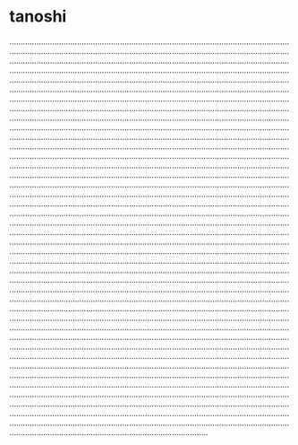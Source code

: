# tanoshi

....................................................................................................................................................................................................................................................................................................................................................................................................................................................................................................................................................................................................................................................................................................................................................................................................................................................................................................................................................................................................................................................................................................................................................................................................................................................................................................................................................................................................................................................................................................................................................................................................................................................................................................................................................................................................................................................................................................................................................................................................................................................................................................................................................................................................................................................................................................................................................................................................................................................................................................................................................................................................................................................................................................................................................................................................................................................................................................................................................................................................................................................................................................................................................................................................................................................................................................................................................................................................................................................................................................................................................................................................................................................................................................................................................................................................................................................................................................................................................................................................................................................................................................................................................................................................................................................................................................................................................................................................................................................................................................................................................................................................................................................................................................................................................................................................................................................................................................................................................................................................................................................................................................................................................................................................................................................................................................................................................................................